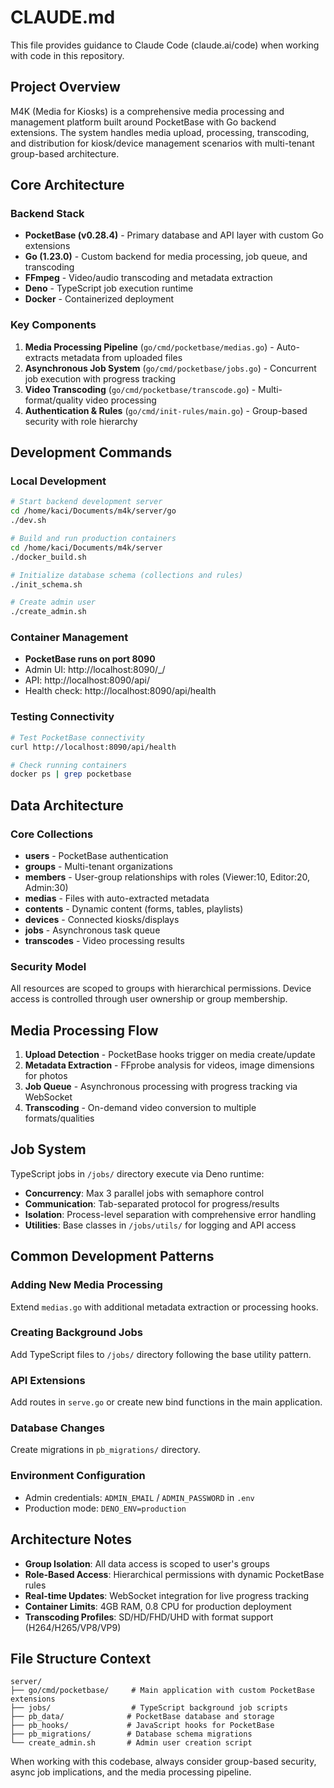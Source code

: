 # CLAUDE.md

This file provides guidance to Claude Code (claude.ai/code) when working with code in this repository.

## Project Overview

M4K (Media for Kiosks) is a comprehensive media processing and management platform built around PocketBase with Go backend extensions. The system handles media upload, processing, transcoding, and distribution for kiosk/device management scenarios with multi-tenant group-based architecture.

## Core Architecture

### Backend Stack
- **PocketBase (v0.28.4)** - Primary database and API layer with custom Go extensions
- **Go (1.23.0)** - Custom backend for media processing, job queue, and transcoding
- **FFmpeg** - Video/audio transcoding and metadata extraction
- **Deno** - TypeScript job execution runtime
- **Docker** - Containerized deployment

### Key Components
1. **Media Processing Pipeline** (`go/cmd/pocketbase/medias.go`) - Auto-extracts metadata from uploaded files
2. **Asynchronous Job System** (`go/cmd/pocketbase/jobs.go`) - Concurrent job execution with progress tracking
3. **Video Transcoding** (`go/cmd/pocketbase/transcode.go`) - Multi-format/quality video processing
4. **Authentication & Rules** (`go/cmd/init-rules/main.go`) - Group-based security with role hierarchy

## Development Commands

### Local Development
```bash
# Start backend development server
cd /home/kaci/Documents/m4k/server/go
./dev.sh

# Build and run production containers
cd /home/kaci/Documents/m4k/server
./docker_build.sh

# Initialize database schema (collections and rules)
./init_schema.sh

# Create admin user
./create_admin.sh
```

### Container Management
- **PocketBase runs on port 8090**
- Admin UI: http://localhost:8090/_/
- API: http://localhost:8090/api/
- Health check: http://localhost:8090/api/health

### Testing Connectivity
```bash
# Test PocketBase connectivity
curl http://localhost:8090/api/health

# Check running containers
docker ps | grep pocketbase
```

## Data Architecture

### Core Collections
- **users** - PocketBase authentication
- **groups** - Multi-tenant organizations  
- **members** - User-group relationships with roles (Viewer:10, Editor:20, Admin:30)
- **medias** - Files with auto-extracted metadata
- **contents** - Dynamic content (forms, tables, playlists)
- **devices** - Connected kiosks/displays
- **jobs** - Asynchronous task queue
- **transcodes** - Video processing results

### Security Model
All resources are scoped to groups with hierarchical permissions. Device access is controlled through user ownership or group membership.

## Media Processing Flow

1. **Upload Detection** - PocketBase hooks trigger on media create/update
2. **Metadata Extraction** - FFprobe analysis for videos, image dimensions for photos
3. **Job Queue** - Asynchronous processing with progress tracking via WebSocket
4. **Transcoding** - On-demand video conversion to multiple formats/qualities

## Job System

TypeScript jobs in `/jobs/` directory execute via Deno runtime:
- **Concurrency**: Max 3 parallel jobs with semaphore control
- **Communication**: Tab-separated protocol for progress/results  
- **Isolation**: Process-level separation with comprehensive error handling
- **Utilities**: Base classes in `/jobs/utils/` for logging and API access

## Common Development Patterns

### Adding New Media Processing
Extend `medias.go` with additional metadata extraction or processing hooks.

### Creating Background Jobs  
Add TypeScript files to `/jobs/` directory following the base utility pattern.

### API Extensions
Add routes in `serve.go` or create new bind functions in the main application.

### Database Changes
Create migrations in `pb_migrations/` directory.

### Environment Configuration
- Admin credentials: `ADMIN_EMAIL` / `ADMIN_PASSWORD` in `.env`
- Production mode: `DENO_ENV=production`

## Architecture Notes

- **Group Isolation**: All data access is scoped to user's groups
- **Role-Based Access**: Hierarchical permissions with dynamic PocketBase rules
- **Real-time Updates**: WebSocket integration for live progress tracking
- **Container Limits**: 4GB RAM, 0.8 CPU for production deployment
- **Transcoding Profiles**: SD/HD/FHD/UHD with format support (H264/H265/VP8/VP9)

## File Structure Context

```
server/
├── go/cmd/pocketbase/     # Main application with custom PocketBase extensions
├── jobs/                  # TypeScript background job scripts
├── pb_data/              # PocketBase database and storage
├── pb_hooks/             # JavaScript hooks for PocketBase
├── pb_migrations/        # Database schema migrations
└── create_admin.sh       # Admin user creation script
```

When working with this codebase, always consider group-based security, async job implications, and the media processing pipeline.